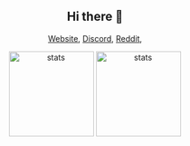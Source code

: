 <h2 align="center">Hi there 👋</h2>
<p align="center">
<a href="https://raksix.wtf" target="_blank">Website</a>,
<a href="https://discord.gg/N9nQrhTNNh" target="_blank">Discord</a>,
<a href="https://www.reddit.com/user/Raksixs" target="_blank">Reddit</a>,
</p>
<p align="center">
<img src="https://github-readme-stats.vercel.app/api?username=Furtsy&show_icons=true&theme=tokyonight" width="%100" height="150px" alt="stats" />
<img src="https://github-readme-stats.vercel.app/api/top-langs/?username=Furtsy&layout=compact&theme=tokyonight" width="%100" height="150px" alt="stats" />
</p>
